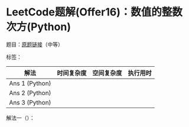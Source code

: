 # LeetCode题解(Offer16)：数值的整数次方(Python)

题目：[原题链接](https://leetcode-cn.com/problems/shu-zhi-de-zheng-shu-ci-fang-lcof/)（中等）

标签：

| 解法           | 时间复杂度 | 空间复杂度 | 执行用时 |
| -------------- | ---------- | ---------- | -------- |
| Ans 1 (Python) |            |            |          |
| Ans 2 (Python) |            |            |          |
| Ans 3 (Python) |            |            |          |

解法一（）：

